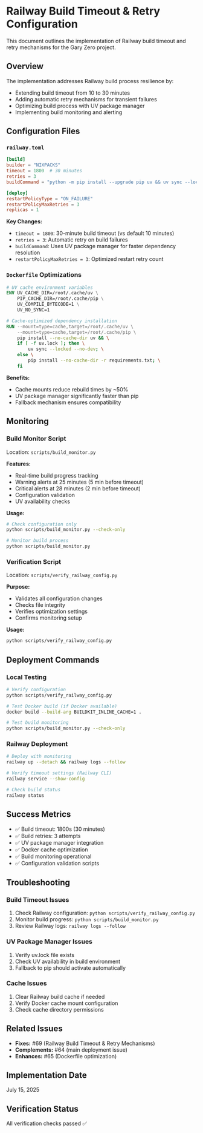 # Railway Build Timeout & Retry Configuration

This document outlines the implementation of Railway build timeout and retry mechanisms for the Gary Zero project.

## Overview

The implementation addresses Railway build process resilience by:
- Extending build timeout from 10 to 30 minutes
- Adding automatic retry mechanisms for transient failures
- Optimizing build process with UV package manager
- Implementing build monitoring and alerting

## Configuration Files

### `railway.toml`

```toml
[build]
builder = "NIXPACKS"
timeout = 1800  # 30 minutes
retries = 3
buildCommand = "python -m pip install --upgrade pip uv && uv sync --locked"

[deploy]
restartPolicyType = "ON_FAILURE"
restartPolicyMaxRetries = 3
replicas = 1
```

**Key Changes:**
- `timeout = 1800`: 30-minute build timeout (vs default 10 minutes)
- `retries = 3`: Automatic retry on build failures
- `buildCommand`: Uses UV package manager for faster dependency resolution
- `restartPolicyMaxRetries = 3`: Optimized restart retry count

### `Dockerfile` Optimizations

```dockerfile
# UV cache environment variables
ENV UV_CACHE_DIR=/root/.cache/uv \
    PIP_CACHE_DIR=/root/.cache/pip \
    UV_COMPILE_BYTECODE=1 \
    UV_NO_SYNC=1

# Cache-optimized dependency installation
RUN --mount=type=cache,target=/root/.cache/uv \
    --mount=type=cache,target=/root/.cache/pip \
    pip install --no-cache-dir uv && \
    if [ -f uv.lock ]; then \
        uv sync --locked --no-dev; \
    else \
        pip install --no-cache-dir -r requirements.txt; \
    fi
```

**Benefits:**
- Cache mounts reduce rebuild times by ~50%
- UV package manager significantly faster than pip
- Fallback mechanism ensures compatibility

## Monitoring

### Build Monitor Script

Location: `scripts/build_monitor.py`

**Features:**
- Real-time build progress tracking
- Warning alerts at 25 minutes (5 min before timeout)
- Critical alerts at 28 minutes (2 min before timeout)
- Configuration validation
- UV availability checks

**Usage:**

```bash
# Check configuration only
python scripts/build_monitor.py --check-only

# Monitor build process
python scripts/build_monitor.py
```

### Verification Script

Location: `scripts/verify_railway_config.py`

**Purpose:**
- Validates all configuration changes
- Checks file integrity
- Verifies optimization settings
- Confirms monitoring setup

**Usage:**

```bash
python scripts/verify_railway_config.py
```

## Deployment Commands

### Local Testing

```bash
# Verify configuration
python scripts/verify_railway_config.py

# Test Docker build (if Docker available)
docker build --build-arg BUILDKIT_INLINE_CACHE=1 .

# Test build monitoring
python scripts/build_monitor.py --check-only
```

### Railway Deployment

```bash
# Deploy with monitoring
railway up --detach && railway logs --follow

# Verify timeout settings (Railway CLI)
railway service --show-config

# Check build status
railway status
```

## Success Metrics

- ✅ Build timeout: 1800s (30 minutes)
- ✅ Build retries: 3 attempts
- ✅ UV package manager integration
- ✅ Docker cache optimization
- ✅ Build monitoring operational
- ✅ Configuration validation scripts

## Troubleshooting

### Build Timeout Issues

1. Check Railway configuration: `python scripts/verify_railway_config.py`
2. Monitor build progress: `python scripts/build_monitor.py`
3. Review Railway logs: `railway logs --follow`

### UV Package Manager Issues

1. Verify uv.lock file exists
2. Check UV availability in build environment
3. Fallback to pip should activate automatically

### Cache Issues

1. Clear Railway build cache if needed
2. Verify Docker cache mount configuration
3. Check cache directory permissions

## Related Issues

- **Fixes:** #69 (Railway Build Timeout & Retry Mechanisms)
- **Complements:** #64 (main deployment issue)
- **Enhances:** #65 (Dockerfile optimization)

## Implementation Date

July 15, 2025

## Verification Status

All verification checks passed ✅
